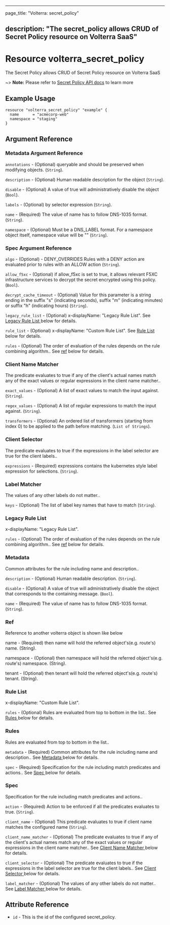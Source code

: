 ---

page_title: "Volterra: secret_policy"

description: "The secret_policy allows CRUD of Secret Policy resource on Volterra SaaS"
---------------------------------------------------------------------------------------

Resource volterra_secret_policy
===============================

The Secret Policy allows CRUD of Secret Policy resource on Volterra SaaS

~> **Note:** Please refer to [Secret Policy API docs](https://docs.cloud.f5.com/docs/api/secret-policy) to learn more

Example Usage
-------------

```hcl
resource "volterra_secret_policy" "example" {
  name      = "acmecorp-web"
  namespace = "staging"
}

```

Argument Reference
------------------

### Metadata Argument Reference

`annotations` - (Optional) queryable and should be preserved when modifying objects. (`String`).

`description` - (Optional) Human readable description for the object (`String`).

`disable` - (Optional) A value of true will administratively disable the object (`Bool`).

`labels` - (Optional) by selector expression (`String`).

`name` - (Required) The value of name has to follow DNS-1035 format. (`String`).

`namespace` - (Optional) Must be a DNS_LABEL format. For a namespace object itself, namespace value will be "" (`String`).

### Spec Argument Reference

`algo` - (Optional) - DENY_OVERRIDES Rules with a DENY action are evaluated prior to rules with an ALLOW action (`String`).

`allow_f5xc` - (Optional) if allow_f5xc is set to true, it allows relevant F5XC infrastructure services to decrypt the secret encrypted using this policy. (`Bool`).

`decrypt_cache_timeout` - (Optional) Value for this parameter is a string ending in the suffix "s" (indicating seconds), suffix "m" (indicating minutes) or suffix "h" (indicating hours) (`String`).

`legacy_rule_list` - (Optional) x-displayName: "Legacy Rule List". See [Legacy Rule List ](#legacy-rule-list) below for details.

`rule_list` - (Optional) x-displayName: "Custom Rule List". See [Rule List ](#rule-list) below for details.

`rules` - (Optional) The order of evaluation of the rules depends on the rule combining algorithm.. See [ref](#ref) below for details.

### Client Name Matcher

The predicate evaluates to true if any of the client's actual names match any of the exact values or regular expressions in the client name matcher..

`exact_values` - (Optional) A list of exact values to match the input against. (`String`).

`regex_values` - (Optional) A list of regular expressions to match the input against. (`String`).

`transformers` - (Optional) An ordered list of transformers (starting from index 0) to be applied to the path before matching. (`List of Strings`).

### Client Selector

The predicate evaluates to true if the expressions in the label selector are true for the client labels..

`expressions` - (Required) expressions contains the kubernetes style label expression for selections. (`String`).

### Label Matcher

The values of any other labels do not matter..

`keys` - (Optional) The list of label key names that have to match (`String`).

### Legacy Rule List

x-displayName: "Legacy Rule List".

`rules` - (Optional) The order of evaluation of the rules depends on the rule combining algorithm.. See [ref](#ref) below for details.

### Metadata

Common attributes for the rule including name and description..

`description` - (Optional) Human readable description. (`String`).

`disable` - (Optional) A value of true will administratively disable the object that corresponds to the containing message. (`Bool`).

`name` - (Required) The value of name has to follow DNS-1035 format. (`String`).

### Ref

Reference to another volterra object is shown like below

name - (Required) then name will hold the referred object's(e.g. route's) name. (String).

namespace - (Optional) then namespace will hold the referred object's(e.g. route's) namespace. (String).

tenant - (Optional) then tenant will hold the referred object's(e.g. route's) tenant. (String).

### Rule List

x-displayName: "Custom Rule List".

`rules` - (Optional) Rules are evaluated from top to bottom in the list.. See [Rules ](#rules) below for details.

### Rules

Rules are evaluated from top to bottom in the list..

`metadata` - (Required) Common attributes for the rule including name and description.. See [Metadata ](#metadata) below for details.

`spec` - (Required) Specification for the rule including match predicates and actions.. See [Spec ](#spec) below for details.

### Spec

Specification for the rule including match predicates and actions..

`action` - (Required) Action to be enforced if all the predicates evaluates to true. (`String`).

`client_name` - (Optional) This predicate evaluates to true if client name matches the configured name (`String`).

`client_name_matcher` - (Optional) The predicate evaluates to true if any of the client's actual names match any of the exact values or regular expressions in the client name matcher.. See [Client Name Matcher ](#client-name-matcher) below for details.

`client_selector` - (Optional) The predicate evaluates to true if the expressions in the label selector are true for the client labels.. See [Client Selector ](#client-selector) below for details.

`label_matcher` - (Optional) The values of any other labels do not matter.. See [Label Matcher ](#label-matcher) below for details.

Attribute Reference
-------------------

-	`id` - This is the id of the configured secret_policy.

